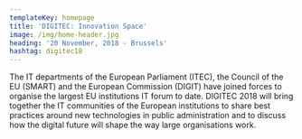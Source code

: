 ```yaml
---
templateKey: homepage
title: 'DIGITEC: Innovation Space'
image: /img/home-header.jpg
heading: '20 November, 2018 - Brussels'
hashtag: digitec18
---
```


The IT departments of the European Parliament (ITEC), the Council of the EU (SMART) and the European Commission (DIGIT) have joined forces to organise the largest EU institutions IT forum to date. DIGITEC 2018 will bring together the IT communities of the European institutions to share best practices around new technologies in public administration and to discuss how the digital future will shape the way large organisations work.
